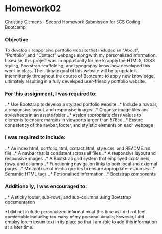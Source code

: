 # Homework02
Christine Clemens - Second Homework Submission for SCS Coding Bootcamp

### Objective:
   To develop a responsive portfolio website that included an "About", "Portfolio", and "Contact" webpage along with my personalized information. Likewise, this project was an opportunity for me to apply the HTML5, CSS3 styling, Bootstrap scaffolding, and typography know-how developed this week in class. The ultimate goal of this website will be to update it intermittently throughout the course of Bootcamp to apply new knowledge, ultimately resulting in a fully developed user-friendly portfolio website.     

### For this assignment, I was required to:
..* Use Bootstrap to develop a stylized portfolio website
..* Include a navbar, a responsive layout, and responsive images
..* Organize image files and stylesheets in an assets folder
..* Assign appropriate class values to elements to ensure margins in viewports larger than 576px
..* Ensure consistency of the navbar, footer, and stylistic elements on each webpage

### I was required to include:
..* An index.html, portfolio.html, contact.html, style.css, and README.md file
..* A navbar that is consistent across all files
..* A responsive layout and responsive images
..* A Bootstrap grid system that employed containers, rows, and columns
..* Functioning navigation links to both local and external pages
..* Minimal use of media queries to ensure appropriate responses
..* Semantic HTML tags
..* Personalized information
..* Bootstrap components

### Additionally, I was encouraged to:
..* A sticky footer, sub-rows, and sub-columns using Bootstrap documentation

*I did not include personalized information at this time as I did not feel comfortable including too many of my personal details; however, I did employ lorem ipsum text in its place so that I am able to add this information at a later time. 